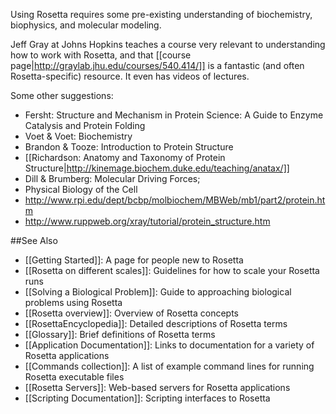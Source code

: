 Using Rosetta requires some pre-existing understanding of biochemistry, biophysics, and molecular modeling.

Jeff Gray at Johns Hopkins teaches a course very relevant to understanding how to work with Rosetta, and that [[course page|http://graylab.jhu.edu/courses/540.414/]] is a fantastic (and often Rosetta-specific) resource.
It even has videos of lectures.

Some other suggestions:
* Fersht: Structure and Mechanism in Protein Science: A Guide to Enzyme Catalysis and Protein Folding
* Voet & Voet: Biochemistry
* Brandon & Tooze: Introduction to Protein Structure
* [[Richardson: Anatomy and Taxonomy of Protein Structure|http://kinemage.biochem.duke.edu/teaching/anatax/]]
* Dill & Brumberg: Molecular Driving Forces;
* Physical Biology of the Cell
* http://www.rpi.edu/dept/bcbp/molbiochem/MBWeb/mb1/part2/protein.htm
* http://www.ruppweb.org/xray/tutorial/protein_structure.htm


##See Also

* [[Getting Started]]: A page for people new to Rosetta
* [[Rosetta on different scales]]: Guidelines for how to scale your Rosetta runs
* [[Solving a Biological Problem]]: Guide to approaching biological problems using Rosetta
* [[Rosetta overview]]: Overview of Rosetta concepts
* [[RosettaEncyclopedia]]: Detailed descriptions of Rosetta terms
* [[Glossary]]: Brief definitions of Rosetta terms
* [[Application Documentation]]: Links to documentation for a variety of Rosetta applications
* [[Commands collection]]: A list of example command lines for running Rosetta executable files
* [[Rosetta Servers]]: Web-based servers for Rosetta applications
* [[Scripting Documentation]]: Scripting interfaces to Rosetta



